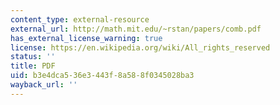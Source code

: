 ```yaml
---
content_type: external-resource
external_url: http://math.mit.edu/~rstan/papers/comb.pdf
has_external_license_warning: true
license: https://en.wikipedia.org/wiki/All_rights_reserved
status: ''
title: PDF
uid: b3e4dca5-36e3-443f-8a58-8f0345028ba3
wayback_url: ''
---
```

